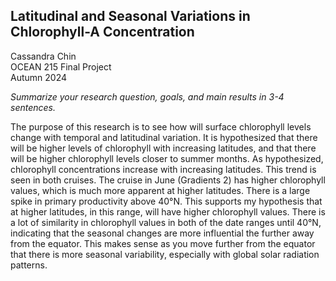 ## Latitudinal and Seasonal Variations in Chlorophyll-A Concentration

Cassandra Chin  
OCEAN 215 Final Project  
Autumn 2024  

*Summarize your research question, goals, and main results in 3-4 sentences.*

The purpose of this research is to see how will surface chlorophyll levels change with temporal and latitudinal variation. It is hypothesized that there will be higher levels of chlorophyll with increasing latitudes, and that there will be higher chlorophyll levels closer to summer months. As hypothesized, chlorophyll concentrations increase with increasing latitudes. This trend is seen in both cruises. The cruise in June (Gradients 2) has higher chlorophyll values, which is much more apparent at higher latitudes. There is a large spike in primary productivity above 40°N. This supports my hypothesis that at higher latitudes, in this range, will have higher chlorophyll values. There is a lot of similarity in chlorophyll values in both of the date ranges until 40°N, indicating that the seasonal changes are more influential the further away from the equator. This makes sense as you move further from the equator that there is more seasonal variability, especially with global solar radiation patterns.
